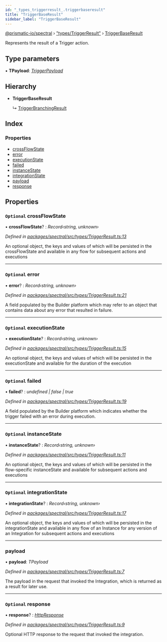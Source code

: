 ```yaml
---
id: "_types_triggerresult_.triggerbaseresult"
title: "TriggerBaseResult"
sidebar_label: "TriggerBaseResult"
---
```


[@prismatic-io/spectral](../index.md) › ["types/TriggerResult"](../modules/_types_triggerresult_.md) › [TriggerBaseResult](_types_triggerresult_.triggerbaseresult.md)

Represents the result of a Trigger action.

## Type parameters

▪ **TPayload**: *[TriggerPayload](_types_triggerpayload_.triggerpayload.md)*

## Hierarchy

* **TriggerBaseResult**

  ↳ [TriggerBranchingResult](_types_triggerresult_.triggerbranchingresult.md)

## Index

### Properties

* [crossFlowState](_types_triggerresult_.triggerbaseresult.md#optional-crossflowstate)
* [error](_types_triggerresult_.triggerbaseresult.md#optional-error)
* [executionState](_types_triggerresult_.triggerbaseresult.md#optional-executionstate)
* [failed](_types_triggerresult_.triggerbaseresult.md#optional-failed)
* [instanceState](_types_triggerresult_.triggerbaseresult.md#optional-instancestate)
* [integrationState](_types_triggerresult_.triggerbaseresult.md#optional-integrationstate)
* [payload](_types_triggerresult_.triggerbaseresult.md#payload)
* [response](_types_triggerresult_.triggerbaseresult.md#optional-response)

## Properties

### `Optional` crossFlowState

• **crossFlowState**? : *Record‹string, unknown›*

*Defined in [packages/spectral/src/types/TriggerResult.ts:13](https://github.com/prismatic-io/spectral/blob/v8.1.0/packages/spectral/src/types/TriggerResult.ts#L13)*

An optional object, the keys and values of which will be persisted in the crossFlowState and available in any flow for subsequent actions and executions

___

### `Optional` error

• **error**? : *Record‹string, unknown›*

*Defined in [packages/spectral/src/types/TriggerResult.ts:21](https://github.com/prismatic-io/spectral/blob/v8.1.0/packages/spectral/src/types/TriggerResult.ts#L21)*

A field populated by the Builder platform which may refer to an object that contains data about any error that resulted in failure.

___

### `Optional` executionState

• **executionState**? : *Record‹string, unknown›*

*Defined in [packages/spectral/src/types/TriggerResult.ts:15](https://github.com/prismatic-io/spectral/blob/v8.1.0/packages/spectral/src/types/TriggerResult.ts#L15)*

An optional object, the keys and values of which will be persisted in the executionState and available for the duration of the execution

___

### `Optional` failed

• **failed**? : *undefined | false | true*

*Defined in [packages/spectral/src/types/TriggerResult.ts:19](https://github.com/prismatic-io/spectral/blob/v8.1.0/packages/spectral/src/types/TriggerResult.ts#L19)*

A field populated by the Builder platform which indicates whether the trigger failed with an error during execution.

___

### `Optional` instanceState

• **instanceState**? : *Record‹string, unknown›*

*Defined in [packages/spectral/src/types/TriggerResult.ts:11](https://github.com/prismatic-io/spectral/blob/v8.1.0/packages/spectral/src/types/TriggerResult.ts#L11)*

An optional object, the keys and values of which will be persisted in the flow-specific instanceState and available for subsequent actions and executions

___

### `Optional` integrationState

• **integrationState**? : *Record‹string, unknown›*

*Defined in [packages/spectral/src/types/TriggerResult.ts:17](https://github.com/prismatic-io/spectral/blob/v8.1.0/packages/spectral/src/types/TriggerResult.ts#L17)*

An optional object, the keys and values of which will be persisted in the integrationState and available in any flow of an Instance for any version of an Integration for subsequent actions and executions

___

###  payload

• **payload**: *TPayload*

*Defined in [packages/spectral/src/types/TriggerResult.ts:7](https://github.com/prismatic-io/spectral/blob/v8.1.0/packages/spectral/src/types/TriggerResult.ts#L7)*

The payload in the request that invoked the Integration, which is returned as a result for later use.

___

### `Optional` response

• **response**? : *[HttpResponse](_types_httpresponse_.httpresponse.md)*

*Defined in [packages/spectral/src/types/TriggerResult.ts:9](https://github.com/prismatic-io/spectral/blob/v8.1.0/packages/spectral/src/types/TriggerResult.ts#L9)*

Optional HTTP response to the request that invoked the integration.
